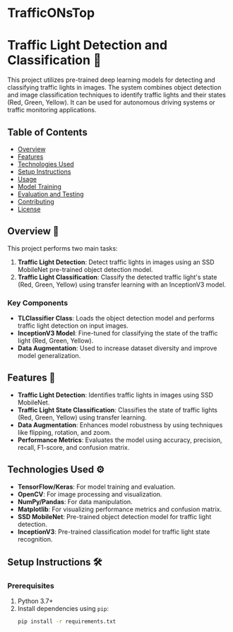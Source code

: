 # TrafficONsTop

# Traffic Light Detection and Classification 🚦

This project utilizes pre-trained deep learning models for detecting and classifying traffic lights in images. The system combines object detection and image classification techniques to identify traffic lights and their states (Red, Green, Yellow). It can be used for autonomous driving systems or traffic monitoring applications.

## Table of Contents
- [Overview](#overview)
- [Features](#features)
- [Technologies Used](#technologies-used)
- [Setup Instructions](#setup-instructions)
- [Usage](#usage)
- [Model Training](#model-training)
- [Evaluation and Testing](#evaluation-and-testing)
- [Contributing](#contributing)
- [License](#license)

## Overview 📸

This project performs two main tasks:
1. **Traffic Light Detection**: Detect traffic lights in images using an SSD MobileNet pre-trained object detection model.
2. **Traffic Light Classification**: Classify the detected traffic light's state (Red, Green, Yellow) using transfer learning with an InceptionV3 model.

### Key Components
- **TLClassifier Class**: Loads the object detection model and performs traffic light detection on input images.
- **InceptionV3 Model**: Fine-tuned for classifying the state of the traffic light (Red, Green, Yellow).
- **Data Augmentation**: Used to increase dataset diversity and improve model generalization.

## Features 🌟
- **Traffic Light Detection**: Identifies traffic lights in images using SSD MobileNet.
- **Traffic Light State Classification**: Classifies the state of traffic lights (Red, Green, Yellow) using transfer learning.
- **Data Augmentation**: Enhances model robustness by using techniques like flipping, rotation, and zoom.
- **Performance Metrics**: Evaluates the model using accuracy, precision, recall, F1-score, and confusion matrix.

## Technologies Used ⚙️
- **TensorFlow/Keras**: For model training and evaluation.
- **OpenCV**: For image processing and visualization.
- **NumPy/Pandas**: For data manipulation.
- **Matplotlib**: For visualizing performance metrics and confusion matrix.
- **SSD MobileNet**: Pre-trained object detection model for traffic light detection.
- **InceptionV3**: Pre-trained classification model for traffic light state recognition.

## Setup Instructions 🛠️

### Prerequisites
1. Python 3.7+
2. Install dependencies using `pip`:
   ```bash
   pip install -r requirements.txt
